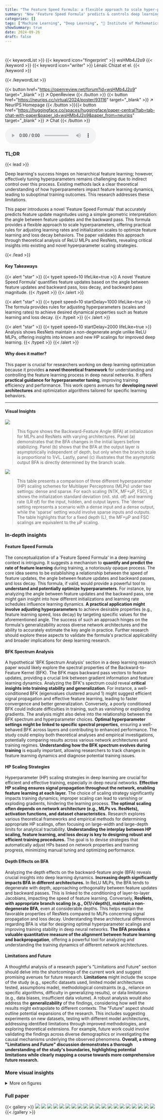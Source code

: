 ```yaml
---
title: "The Feature Speed Formula: a flexible approach to scale hyper-parameters of deep neural networks"
summary: "New 'Feature Speed Formula' predicts & controls deep learning's hierarchical feature learning by linking hyperparameter tuning to the angle between feature updates and backward pass."
categories: []
tags: ["Machine Learning", "Deep Learning", "🏢 Institute of Mathematics, EPFL",]
showSummary: true
date: 2024-09-26
draft: false
---
```


<br>

{{< keywordList >}}
{{< keyword icon="fingerprint" >}} wsHMb4J2o9 {{< /keyword >}}
{{< keyword icon="writer" >}} Lénaïc Chizat et el. {{< /keyword >}}
 
{{< /keywordList >}}

{{< button href="https://openreview.net/forum?id=wsHMb4J2o9" target="_blank" >}}
↗ OpenReview
{{< /button >}}
{{< button href="https://neurips.cc/virtual/2024/poster/93116" target="_blank" >}}
↗ NeurIPS Homepage
{{< /button >}}{{< button href="https://huggingface.co/spaces/huggingface/paper-central?tab=tab-chat-with-paper&paper_id=wsHMb4J2o9&paper_from=neurips" target="_blank" >}}
↗ Chat
{{< /button >}}



<audio controls>
    <source src="https://ai-paper-reviewer.com/wsHMb4J2o9/podcast.wav" type="audio/wav">
    Your browser does not support the audio element.
</audio>


### TL;DR


{{< lead >}}

Deep learning's success hinges on hierarchical feature learning; however, effectively tuning hyperparameters remains challenging due to indirect control over this process.  Existing methods lack a clear theoretical understanding of how hyperparameters impact feature learning dynamics, leading to suboptimal training outcomes. This research addresses these limitations.

This paper introduces a novel 'Feature Speed Formula' that accurately predicts feature update magnitudes using a simple geometric interpretation: the angle between feature updates and the backward pass.  This formula provides a flexible approach to scale hyperparameters, offering practical rules for adjusting learning rates and initialization scales to optimize feature learning and loss decay behaviors.  The paper validates this approach through theoretical analysis of ReLU MLPs and ResNets, revealing critical insights into existing and novel hyperparameter scaling strategies.

{{< /lead >}}


#### Key Takeaways

{{< alert "star" >}}
{{< typeit speed=10 lifeLike=true >}} A novel 'Feature Speed Formula' quantifies feature updates based on the angle between feature updates and backward pass, loss decay, and backward pass magnitude. {{< /typeit >}}
{{< /alert >}}

{{< alert "star" >}}
{{< typeit speed=10 startDelay=1000 lifeLike=true >}} The formula provides rules for adjusting hyperparameters (scales and learning rates) to achieve desired dynamical properties such as feature learning and loss decay. {{< /typeit >}}
{{< /alert >}}

{{< alert "star" >}}
{{< typeit speed=10 startDelay=2000 lifeLike=true >}} Analysis shows ResNets maintain a non-degenerate angle unlike ReLU MLPs, offering insights into known and new HP scalings for improved deep learning. {{< /typeit >}}
{{< /alert >}}

#### Why does it matter?
This paper is crucial for researchers working on deep learning optimization because it provides **a novel theoretical framework** for understanding and controlling the feature learning process in deep neural networks.  It offers **practical guidance for hyperparameter tuning**, improving training efficiency and performance.  This work opens avenues for **developing novel architectures** and optimization algorithms tailored for specific learning behaviors.

------
#### Visual Insights



![](https://ai-paper-reviewer.com/wsHMb4J2o9/figures_6_1.jpg)

> This figure shows the Backward-Feature Angle (BFA) at initialization for MLPs and ResNets with varying architectures. Panel (a) demonstrates that the BFA changes in the initial layers before stabilizing. Panel (b) shows that the BFA at the output layer is asymptotically independent of depth, but only when the branch scale is proportional to 1/√L. Lastly, panel (c) illustrates that the asymptotic output BFA is directly determined by the branch scale.





![](https://ai-paper-reviewer.com/wsHMb4J2o9/tables_7_1.jpg)

> This table presents a comparison of three different hyperparameter (HP) scaling schemes for Multilayer Perceptrons (MLPs) under two settings: dense and sparse.  For each scaling (NTK, MF+µP, FSC), it shows the initialization standard deviation (init. std. σℓ) and learning rate (LR ηℓ) for the input, hidden, and output layers.  The 'dense' setting represents a scenario with a dense input and a dense output, while the 'sparse' setting would involve sparse inputs and outputs.  The table highlights that for a fixed depth (L), the MF+µP and FSC scalings are equivalent to the µP scaling.





### In-depth insights


#### Feature Speed Formula
The conceptualization of a 'Feature Speed Formula' in a deep learning context is intriguing.  It suggests a mechanism to **quantify and predict the rate of feature learning** during training, a notoriously opaque process. The core idea seems to be establishing a relationship between the speed of feature updates, the angle between feature updates and backward passes, and loss decay. This formula, if valid, would provide a powerful tool to **understand and potentially optimize hyperparameters**. For instance, by analyzing the angle between feature updates and the backward pass, one might gain insight into how different initializations and learning rate schedules influence learning dynamics.  **A practical application might involve adjusting hyperparameters** to achieve desirable properties (e.g., feature learning speed, loss decay) by targeting specific values for the aforementioned angle. The success of such an approach hinges on the formula's generalizability across diverse network architectures and the ability to accurately estimate the key angle in practice.  Further research should explore these aspects to validate the formula's practical applicability and broader implications for deep learning research.

#### BFK Spectrum Analysis
A hypothetical 'BFK Spectrum Analysis' section in a deep learning research paper would likely explore the spectral properties of the Backward-to-Feature Kernel (BFK).  The BFK maps backward pass vectors to feature updates, providing a crucial link between gradient information and feature learning dynamics. Analyzing the BFK's spectrum could reveal **critical insights into training stability and generalization**. For instance, a well-conditioned BFK (eigenvalues clustered around 1) might suggest efficient signal propagation and effective feature learning, leading to faster convergence and better generalization. Conversely, a poorly conditioned BFK could indicate difficulties in training, such as vanishing or exploding gradients.  The analysis might also delve into the relationship between the BFK spectrum and hyperparameter choices.  **Optimal hyperparameter settings might be linked to specific spectral properties**, ensuring a well-behaved BFK across layers and contributing to enhanced performance. The study could employ both theoretical analyses and empirical investigations, potentially comparing results across various network architectures and training regimes.  **Understanding how the BFK spectrum evolves during training** is equally important, allowing researchers to track changes in feature learning dynamics and diagnose potential training issues.

#### HP Scaling Strategies
Hyperparameter (HP) scaling strategies in deep learning are crucial for efficient and effective training, especially in deep neural networks.  **Effective HP scaling ensures signal propagation throughout the network, enabling feature learning at each layer.** The choice of scaling strategy significantly impacts training dynamics; improper scaling can lead to vanishing or exploding gradients, hindering the learning process.  **The optimal scaling often depends on network architecture (e.g., MLPs vs. ResNets), activation functions, and dataset characteristics.**  Research explores various theoretical frameworks and empirical methods for determining appropriate HP scalings, often focusing on large-width and large-depth limits for analytical tractability.  **Understanding the interplay between HP scaling, feature learning, and loss decay is key to designing robust and efficient training procedures.**  The goal is to devise strategies that automatically adjust HPs based on network properties and training progress, minimizing manual tuning and optimizing performance.

#### Depth Effects on BFA
Analyzing the depth effects on the backward-feature angle (BFA) reveals crucial insights into deep learning dynamics.  **Increasing depth significantly impacts BFA in different architectures.** In ReLU MLPs, the BFA tends to degenerate with depth, approaching orthogonality between feature updates and backward passes.  This is linked to the conditioning of layer-to-layer Jacobians, impacting the speed of feature learning.  Conversely, **ResNets, with appropriate branch scaling (e.g., O(1/√depth)), maintain a non-degenerate BFA**, even at considerable depths. This helps explain the favorable properties of ResNets compared to MLPs concerning signal propagation and loss decay. Understanding these architectural differences regarding BFA is vital for designing optimal hyperparameter scalings and improving training stability in deep neural networks. **The BFA provides a valuable quantitative measure of the alignment between feature learning and backpropagation**, offering a powerful tool for analyzing and understanding the training dynamics of different network architectures.

#### Limitations and Future
A thoughtful analysis of a research paper's "Limitations and Future" section should delve into the shortcomings of the current work and suggest promising avenues for future research.  **Limitations** might include the scope of the study (e.g., specific datasets used, limited model architectures tested, assumptions made), methodological constraints (e.g., reliance on specific algorithms, difficulty in generalizing results), or data limitations (e.g., data biases, insufficient data volume).  A robust analysis would also address the **generalizability** of the findings, considering how well the results might extrapolate to different contexts. The "Future" aspect should outline potential expansions of the research. This includes suggesting experiments on new datasets, testing with different model architectures, addressing identified limitations through improved methodologies, and exploring theoretical extensions. For example, future work could involve validating the findings across diverse demographics or investigating the causal mechanisms underlying the observed phenomena.  **Overall, a strong "Limitations and Future" discussion demonstrates a thorough understanding of the study's boundaries, highlighting potential limitations while clearly mapping a course towards more comprehensive future research.**


### More visual insights

<details>
<summary>More on figures
</summary>


![](https://ai-paper-reviewer.com/wsHMb4J2o9/figures_6_2.jpg)

> This figure visualizes the Backward-Feature Angle (BFA) at initialization for both MLPs and ResNets.  Panel (a) shows that the BFA changes in the initial layers before stabilizing. Panel (b) demonstrates that the BFA at the output layer is independent of depth, but only if β is proportional to 1/√L. Panel (c) shows the relationship between the output BFA and branch scale.


![](https://ai-paper-reviewer.com/wsHMb4J2o9/figures_6_3.jpg)

> This figure shows the Backward-Feature Angle (BFA) at initialization for Multilayer Perceptrons (MLPs) and Residual Networks (ResNets).  Panel (a) demonstrates that the BFA varies initially across layers but stabilizes. Panel (b) illustrates that the output layer's BFA (θL−1) is largely independent of depth, exhibiting a non-trivial value only when the branch scale (β) is proportional to 1/√L.  Finally, panel (c) reveals a direct relationship between the asymptotic output BFA and the normalized branch scale (√L⋅β).


![](https://ai-paper-reviewer.com/wsHMb4J2o9/figures_8_1.jpg)

> This figure compares the sensitivities of the output feature for three different hyperparameter scalings (NTK, MF+µP, and FSC) across various depths of ReLU MLPs and ReLU ResNets.  The sensitivity, represented by S, measures the proportionality between the loss decay and the speed of feature updates. The plots show that the NTK scaling has consistently low sensitivity across depths, whereas MF+µP scaling shows increasing sensitivity with depth. Notably, the FSC scaling maintains stable and relatively constant sensitivity across different depths for both MLPs and ResNets, indicating its potential advantages for controlling training dynamics.


![](https://ai-paper-reviewer.com/wsHMb4J2o9/figures_8_2.jpg)

> The figure shows the sensitivity of the last layer of activations for ReLU MLP and ReLU ResNet. The sensitivity is computed using the formula ||δfL−1||rms/|SL|, where δ represents the change after one gradient descent step.  For the ReLU MLP, the sensitivity is close to 0 for NTK, increases with depth for MF+µP and stays stable around 1 for FSC. For the ReLU ResNet, the sensitivity is stable for both branch scales β=1/√L and β=1/L. This illustrates how different hyperparameter scalings affect the training dynamics of neural networks.


</details>






### Full paper

{{< gallery >}}
<img src="https://ai-paper-reviewer.com/wsHMb4J2o9/1.png" class="grid-w50 md:grid-w33 xl:grid-w25" />
<img src="https://ai-paper-reviewer.com/wsHMb4J2o9/2.png" class="grid-w50 md:grid-w33 xl:grid-w25" />
<img src="https://ai-paper-reviewer.com/wsHMb4J2o9/3.png" class="grid-w50 md:grid-w33 xl:grid-w25" />
<img src="https://ai-paper-reviewer.com/wsHMb4J2o9/4.png" class="grid-w50 md:grid-w33 xl:grid-w25" />
<img src="https://ai-paper-reviewer.com/wsHMb4J2o9/5.png" class="grid-w50 md:grid-w33 xl:grid-w25" />
<img src="https://ai-paper-reviewer.com/wsHMb4J2o9/6.png" class="grid-w50 md:grid-w33 xl:grid-w25" />
<img src="https://ai-paper-reviewer.com/wsHMb4J2o9/7.png" class="grid-w50 md:grid-w33 xl:grid-w25" />
<img src="https://ai-paper-reviewer.com/wsHMb4J2o9/8.png" class="grid-w50 md:grid-w33 xl:grid-w25" />
<img src="https://ai-paper-reviewer.com/wsHMb4J2o9/9.png" class="grid-w50 md:grid-w33 xl:grid-w25" />
<img src="https://ai-paper-reviewer.com/wsHMb4J2o9/10.png" class="grid-w50 md:grid-w33 xl:grid-w25" />
<img src="https://ai-paper-reviewer.com/wsHMb4J2o9/11.png" class="grid-w50 md:grid-w33 xl:grid-w25" />
<img src="https://ai-paper-reviewer.com/wsHMb4J2o9/12.png" class="grid-w50 md:grid-w33 xl:grid-w25" />
<img src="https://ai-paper-reviewer.com/wsHMb4J2o9/13.png" class="grid-w50 md:grid-w33 xl:grid-w25" />
<img src="https://ai-paper-reviewer.com/wsHMb4J2o9/14.png" class="grid-w50 md:grid-w33 xl:grid-w25" />
<img src="https://ai-paper-reviewer.com/wsHMb4J2o9/15.png" class="grid-w50 md:grid-w33 xl:grid-w25" />
<img src="https://ai-paper-reviewer.com/wsHMb4J2o9/16.png" class="grid-w50 md:grid-w33 xl:grid-w25" />
<img src="https://ai-paper-reviewer.com/wsHMb4J2o9/17.png" class="grid-w50 md:grid-w33 xl:grid-w25" />
<img src="https://ai-paper-reviewer.com/wsHMb4J2o9/18.png" class="grid-w50 md:grid-w33 xl:grid-w25" />
<img src="https://ai-paper-reviewer.com/wsHMb4J2o9/19.png" class="grid-w50 md:grid-w33 xl:grid-w25" />
<img src="https://ai-paper-reviewer.com/wsHMb4J2o9/20.png" class="grid-w50 md:grid-w33 xl:grid-w25" />
{{< /gallery >}}